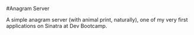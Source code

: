 #Anagram Server

A simple anagram server (with animal print, naturally), one of my very first applications on Sinatra at Dev Bootcamp.
